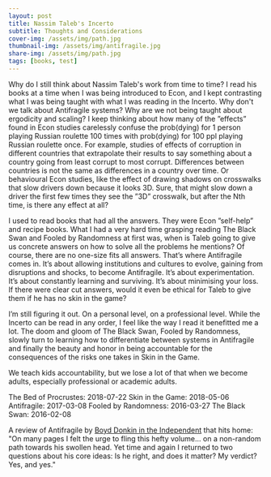 ```yaml
---
layout: post
title: Nassim Taleb's Incerto
subtitle: Thoughts and Considerations
cover-img: /assets/img/path.jpg
thumbnail-img: /assets/img/antifragile.jpg
share-img: /assets/img/path.jpg
tags: [books, test]
---
```


Why do I still think about Nassim Taleb's work from time to time? I read his books at a time when I was being introduced to Econ, and I kept contrasting what I was being taught with what I was reading in the Incerto. Why don't we talk about Antifragile systems? Why are we not being taught about ergodicity and scaling? I keep thinking about how many of the ”effects” found in Econ studies carelessly confuse the prob(dying) for 1 person playing Russian roulette 100 times with prob(dying) for 100 ppl playing Russian roulette once. For example, studies of effects of corruption in different countries that extrapolate their results to say something about a country going from least corrupt to most corrupt. Differences between countries is not the same as differences in a country over time. Or behavioural Econ studies, like the effect of drawing shadows on crosswalks that slow drivers down because it looks 3D. Sure, that might slow down a driver the first few times they see the ”3D” crosswalk, but after the Nth time, is there any effect at all?

I used to read books that had all the answers. They were Econ ”self-help” and recipe books. What I had a very hard time grasping reading The Black Swan and Fooled by Randomness at first was, when is Taleb going to give us concrete answers on how to solve all the problems he mentions? Of course, there are no one-size fits all answers. That’s where Antifragile comes in. It’s about allowing institutions and cultures to evolve, gaining from disruptions and shocks, to become Antifragile. It’s about experimentation. It’s about constantly learning and surviving. It’s about minimising your loss. If there were clear cut answers, would it even be ethical for Taleb to give them if he has no skin in the game? 

I’m still figuring it out. On a personal level, on a professional level. While the Incerto can be read in any order, I feel like the way I read it benefitted me a lot. The doom and gloom of The Black Swan, Fooled by Randomness, slowly turn to learning how to differentiate between systems in Antifragile and finally the beauty and honor in being accountable for the consequences of the risks one takes in Skin in the Game. 

We teach kids accountability, but we lose a lot of that when we become adults, especially professional or academic adults. 

The Bed of Procrustes: 2018-07-22
Skin in the Game: 2018-05-06
Antifragile: 2017-03-08
Fooled by Randomness: 2016-03-27
The Black Swan: 2016-02-08

A review of Antifragile by [Boyd Donkin in the Independent](https://www.independent.co.uk/arts-entertainment/books/reviews/antifragile-nassim-nicholas-taleb-8343870.html) that hits home: "On many pages I felt the urge to fling this hefty volume... on a non-random path towards his swollen head. Yet time and again I returned to two questions about his core ideas: Is he right, and does it matter? My verdict? Yes, and yes."
